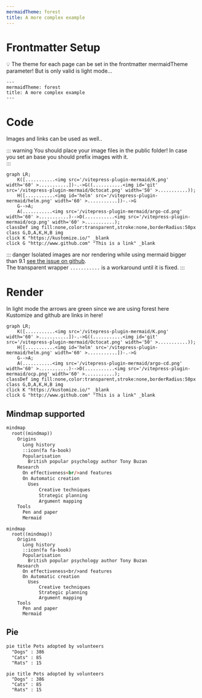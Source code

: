 ```yaml
---
mermaidTheme: forest
title: A more complex example
---
```


# Frontmatter Setup

💡 The theme for each page can be set in the frontmatter mermaidTheme parameter! But is only valid is light mode...

```
---
mermaidTheme: forest
title: A more complex example
---
```

# Code

Images and links can be used as well..

::: warning
You should place your image files in the public folder!
In case you set an base you should prefix images with it.  
:::


```mermaid
graph LR;
    K([...........<img src='/vitepress-plugin-mermaid/K.png' width='60' >...........])-.->G((...........<img id='git' src='/vitepress-plugin-mermaid/Octocat.png' width='50' >...........));
    H([...........<img id='helm' src='/vitepress-plugin-mermaid/helm.png' width='60' >...........])-.->G
    G-->A;
    A(...........<img src='/vitepress-plugin-mermaid/argo-cd.png' width='60' >...........)-->D(...........<img src='/vitepress-plugin-mermaid/ocp.png' width='60' >...........);
classDef img fill:none,color:transparent,stroke:none,borderRadius:50px
class G,D,A,K,H,B img
click K "https://kustomize.io/" _blank
click G "http://www.github.com" "This is a link" _blank
```

::: danger
Isolated images are nor rendering while using mermaid bigger than 9.1 [see the issue on github](https://github.com/mermaid-js/mermaid/issues/4023).  
The transparent wrapper `...........` is a workaround until it is fixed.
:::

# Render

In light mode the arrows are green since we are using forest here  
Kustomize and github are links in here!


```mermaid
graph LR;
    K([...........<img src='/vitepress-plugin-mermaid/K.png' width='60' >...........])-.->G((...........<img id='git' src='/vitepress-plugin-mermaid/Octocat.png' width='50' >...........));
    H([...........<img id='helm' src='/vitepress-plugin-mermaid/helm.png' width='60' >...........])-.->G
    G-->A;
    A(...........<img src='/vitepress-plugin-mermaid/argo-cd.png' width='60' >...........)-->D(...........<img src='/vitepress-plugin-mermaid/ocp.png' width='60' >...........);
classDef img fill:none,color:transparent,stroke:none,borderRadius:50px
class G,D,A,K,H,B img
click K "https://kustomize.io/" _blank
click G "http://www.github.com" "This is a link" _blank
```

<script>
  import mindmap from "@mermaid-js/mermaid-mindmap"
</script>

## Mindmap supported

```mmd
mindmap
  root((mindmap))
    Origins
      Long history
      ::icon(fa fa-book)
      Popularisation
        British popular psychology author Tony Buzan
    Research
      On effectiveness<br/>and features
      On Automatic creation
        Uses
            Creative techniques
            Strategic planning
            Argument mapping
    Tools
      Pen and paper
      Mermaid
```

```mermaid
mindmap
  root((mindmap))
    Origins
      Long history
      ::icon(fa fa-book)
      Popularisation
        British popular psychology author Tony Buzan
    Research
      On effectiveness<br/>and features
      On Automatic creation
        Uses
            Creative techniques
            Strategic planning
            Argument mapping
    Tools
      Pen and paper
      Mermaid
```

## Pie

```mmd
pie title Pets adopted by volunteers
  "Dogs" : 386
  "Cats" : 85
  "Rats" : 15
```

```mermaid
pie title Pets adopted by volunteers
  "Dogs" : 386
  "Cats" : 85
  "Rats" : 15
```

<style>
  #git {
    border-radius: 50px;
  }

  #helm,
  .dark #git{
    transform: scale(1.5);
  }

  .dark #helm {
    filter: brightness(1.5);
  }
</style>
